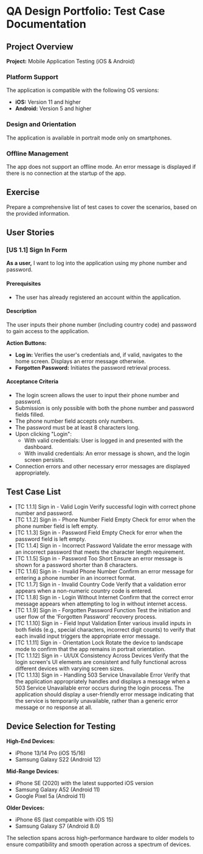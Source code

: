 # QA Design Portfolio: Test Case Documentation

## Project Overview

**Project:** Mobile Application Testing (iOS & Android)

### Platform Support
The application is compatible with the following OS versions:
- **iOS:** Version 11 and higher
- **Android:** Version 5 and higher

### Design and Orientation
The application is available in portrait mode only on smartphones.

### Offline Management
The app does not support an offline mode. An error message is displayed if there is no connection at the startup of the app.

## Exercise

Prepare a comprehensive list of test cases to cover the scenarios, based on the provided information.

## User Stories

### [US 1.1] Sign In Form

**As a user,** I want to log into the application using my phone number and password.

#### Prerequisites
- The user has already registered an account within the application.

#### Description
The user inputs their phone number (including country code) and password to gain access to the application.

**Action Buttons:**
- **Log in:** Verifies the user's credentials and, if valid, navigates to the home screen. Displays an error message otherwise.
- **Forgotten Password:** Initiates the password retrieval process.

#### Acceptance Criteria
- The login screen allows the user to input their phone number and password.
- Submission is only possible with both the phone number and password fields filled.
- The phone number field accepts only numbers.
- The password must be at least 8 characters long.
- Upon clicking "Login":
  - With valid credentials: User is logged in and presented with the dashboard.
  - With invalid credentials: An error message is shown, and the login screen persists.
- Connection errors and other necessary error messages are displayed appropriately.

## Test Case List

- [TC 1.1.1] Sign in - Valid Login
Verify successful login with correct phone number and password.
- [TC 1.1.2] Sign in - Phone Number Field Empty
Check for error when the phone number field is left empty.
- [TC 1.1.3] Sign in - Password Field Empty
Check for error when the password field is left empty.
- [TC 1.1.4] Sign in - Incorrect Password
Validate the error message with an incorrect password that meets the character length
requirement.
- [TC 1.1.5] Sign in - Password Too Short
Ensure an error message is shown for a password shorter than 8 characters.
- [TC 1.1.6] Sign in - Invalid Phone Number
Confirm an error message for entering a phone number in an incorrect format.
- [TC 1.1.7] Sign in - Invalid Country Code
Verify that a validation error appears when a non-numeric country code is entered.
- [TC 1.1.8] Sign in - Login Without Internet
Confirm that the correct error message appears when attempting to log in without internet
access.
- [TC 1.1.9] Sign in - Forgotten Password Function
Test the initiation and user flow of the 'Forgotten Password' recovery process.
- [TC 1.1.10] Sign in - Field Input Validation
Enter various invalid inputs in both fields (e.g., special characters, incorrect digit counts) to
verify that each invalid input triggers the appropriate error message.
- [TC 1.1.11] Sign in - Orientation Lock
Rotate the device to landscape mode to confirm that the app remains in portrait orientation.
- [TC 1.1.12] Sign in - UI/UX Consistency Across Devices
Verify that the login screen's UI elements are consistent and fully functional across different
devices with varying screen sizes.
- [TC 1.1.13] Sign in - Handling 503 Service Unavailable Error
Verify that the application appropriately handles and displays a message when a 503 Service
Unavailable error occurs during the login process. The application should display a user-friendly
error message indicating that the service is temporarily unavailable, rather than a generic error
message or no response at all.

## Device Selection for Testing

**High-End Devices:**
- iPhone 13/14 Pro (iOS 15/16)
- Samsung Galaxy S22 (Android 12)

**Mid-Range Devices:**
- iPhone SE (2020) with the latest supported iOS version
- Samsung Galaxy A52 (Android 11)
- Google Pixel 5a (Android 11)

**Older Devices:**
- iPhone 6S (last compatible with iOS 15)
- Samsung Galaxy S7 (Android 8.0)

The selection spans across high-performance hardware to older models to ensure compatibility and smooth operation across a spectrum of devices.